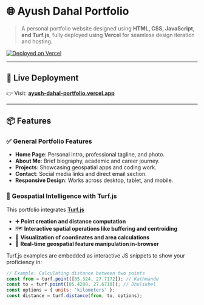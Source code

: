 # 🌐 Ayush Dahal Portfolio

> A personal portfolio website designed using **HTML, CSS, JavaScript, and Turf.js**, fully deployed using  **Vercel**  for seamless design iteration and hosting.

[![Deployed on Vercel](https://img.shields.io/badge/Deployed%20on-Vercel-black?style=for-the-badge&logo=vercel)](https://vercel.com/ayushdahal2060-1793s-projects/v0-ayush-dahal-portfolio)

---

## 🔗 Live Deployment

👉 Visit: **[ayush-dahal-portfolio.vercel.app](https://vercel.com/ayushdahal2060-1793s-projects/v0-ayush-dahal-portfolio)**  


---

## 📦 Features

### ✅ General Portfolio Features

- **Home Page**: Personal intro, professional tagline, and photo.
- **About Me**: Brief biography, academic and career journey.
- **Projects**: Showcasing geospatial apps and coding work.
- **Contact**: Social media links and direct email section.
- **Responsive Design**: Works across desktop, tablet, and mobile.

### 🧭 Geospatial Intelligence with Turf.js

This portfolio integrates **[Turf.js](https://turfjs.org/)**

- ➕ **Point creation and distance computation**
- 🗺️ **Interactive spatial operations like buffering and centroiding**
- 📍 **Visualization of coordinates and area calculations**
- 📏 **Real-time geospatial feature manipulation in-browser**

Turf.js examples are embedded as interactive JS snippets to show your proficiency in:

```js
// Example: Calculating distance between two points
const from = turf.point([85.324, 27.7172]); // Kathmandu
const to = turf.point([85.4288, 27.6710]); // Dhulikhel
const options = { units: 'kilometers' };
const distance = turf.distance(from, to, options);
